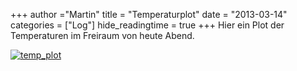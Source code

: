 +++
author ="Martin"
title = "Temperaturplot"
date = "2013-03-14"
categories = ["Log"]
hide_readingtime = true
+++
Hier ein Plot der Temperaturen im Freiraum von heute Abend.

[![temp_plot](http://frrm.leinno.com/wp-content/uploads/2013/03/plot-1-300x225.png)](http://frrm.leinno.com/?attachment_id=165)
